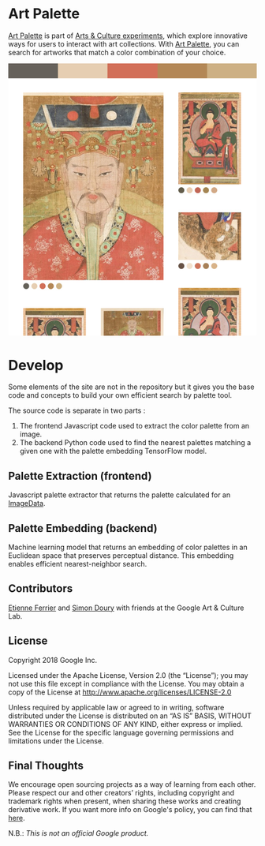 # Art Palette

[Art Palette](https://artsexperiments.withgoogle.com/artpalette/) is part of [Arts & Culture experiments](https://experiments.withgoogle.com/arts-culture), which explore innovative
ways for users to interact with art collections. With [Art Palette](https://artsexperiments.withgoogle.com/artpalette/), you can
search for artworks that match a color combination of your choice.

[![Art Palette](palette_example.jpg?raw=true)](https://artsexperiments.withgoogle.com/artpalette/)

# Develop

Some elements of the site are not in the repository but it gives you the base code and concepts to build your own efficient search by palette tool.

The source code is separate in two parts :

1. The frontend Javascript code used to extract the color palette from an image.
2. The backend Python code used to find the nearest palettes matching a given one with the palette embedding TensorFlow model.

## Palette Extraction (frontend)

Javascript palette extractor that returns the palette calculated for an [ImageData](https://developer.mozilla.org/en-US/docs/Web/API/ImageData).

## Palette Embedding (backend)

Machine learning model that returns an embedding of color palettes in an Euclidean space that preserves perceptual distance. This embedding enables efficient nearest-neighbor search.

## Contributors

[Etienne Ferrier](https://github.com/EtienneFerrier) and [Simon Doury](https://github.com/voglervoice) with friends at the Google Art & Culture Lab.

## License

Copyright 2018 Google Inc.

Licensed under the Apache License, Version 2.0 (the “License”); you may not use this file except in compliance with the License. You may obtain a copy of the License at http://www.apache.org/licenses/LICENSE-2.0

Unless required by applicable law or agreed to in writing, software distributed under the License is distributed on an “AS IS” BASIS, WITHOUT WARRANTIES OR CONDITIONS OF ANY KIND, either express or implied. See the License for the specific language governing permissions and limitations under the License.

## Final Thoughts

We encourage open sourcing projects as a way of learning from each other. Please respect our and other creators’ rights, including copyright and trademark rights when present, when sharing these works and creating derivative work. If you want more info on Google's policy, you can find that [here](https://www.google.com/permissions/).

N.B.: *This is not an official Google product.*
